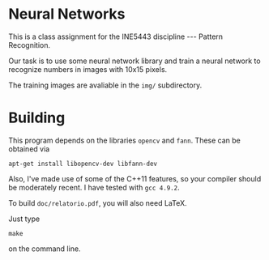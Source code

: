 Neural Networks
===============


This is a class assignment for the INE5443 discipline
--- Pattern Recognition.

Our task is to use some neural network library
and train a neural network to recognize numbers
in images with 10x15 pixels.

The training images are avaliable in the `img/` subdirectory.

Building
========

This program depends on the libraries `opencv` and `fann`.
These can be obtained via

    apt-get install libopencv-dev libfann-dev

Also, I've made use of some of the C++11 features,
so your compiler should be moderately recent.
I have tested with `gcc 4.9.2`.

To build `doc/relatorio.pdf`, you will also need LaTeX.

Just type

    make

on the command line.
